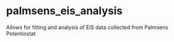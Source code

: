 # palmsens_eis_analysis
Allows for fitting and analysis of EIS data collected from Palmsens Potentiostat
